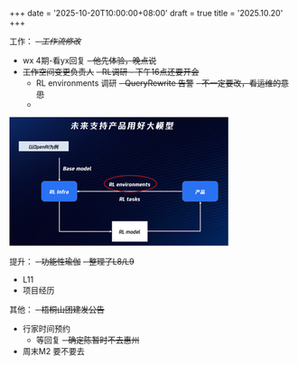 +++
date = '2025-10-20T10:00:00+08:00'
draft = true
title = '2025.10.20'
+++

<!--more-->


工作：
_~~- 工作流修改~~_

- wx 4期-看yx回复
  ~~- 他先体验，晚点说~~
- ~~工作空间变更负责人~~
~~- RL调研
  ~~- 下午16点还要开会~~~~
  - RL environments 调研
~~- QueryRewrite 告警~~
  ~~- 不一定要改，看运维的意思~~
  - 

![img.png](img.png)

提升：
~~- 功能性瑜伽~~ 
~~- 整理了L8/L9~~
- L11
-  项目经历


其他：
~~- 梧桐山团建发公告~~
- 行家时间预约
  - 等回复
~~- 确定陈暂时不去惠州~~
- 周末M2 要不要去

